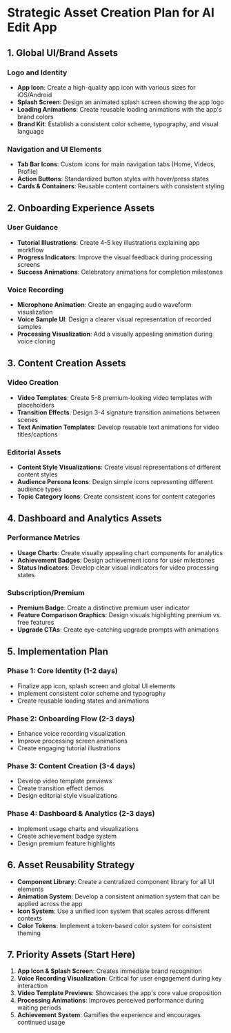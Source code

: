 # Strategic Asset Creation Plan for AI Edit App

## 1. Global UI/Brand Assets

### Logo and Identity

- **App Icon**: Create a high-quality app icon with various sizes for iOS/Android
- **Splash Screen**: Design an animated splash screen showing the app logo
- **Loading Animations**: Create reusable loading animations with the app's brand colors
- **Brand Kit**: Establish a consistent color scheme, typography, and visual language

### Navigation and UI Elements

- **Tab Bar Icons**: Custom icons for main navigation tabs (Home, Videos, Profile)
- **Action Buttons**: Standardized button styles with hover/press states
- **Cards & Containers**: Reusable content containers with consistent styling

## 2. Onboarding Experience Assets

### User Guidance

- **Tutorial Illustrations**: Create 4-5 key illustrations explaining app workflow
- **Progress Indicators**: Improve the visual feedback during processing screens
- **Success Animations**: Celebratory animations for completion milestones

### Voice Recording

- **Microphone Animation**: Create an engaging audio waveform visualization
- **Voice Sample UI**: Design a clearer visual representation of recorded samples
- **Processing Visualization**: Add a visually appealing animation during voice cloning

## 3. Content Creation Assets

### Video Creation

- **Video Templates**: Create 5-8 premium-looking video templates with placeholders
- **Transition Effects**: Design 3-4 signature transition animations between scenes
- **Text Animation Templates**: Develop reusable text animations for video titles/captions

### Editorial Assets

- **Content Style Visualizations**: Create visual representations of different content styles
- **Audience Persona Icons**: Design simple icons representing different audience types
- **Topic Category Icons**: Create consistent icons for content categories

## 4. Dashboard and Analytics Assets

### Performance Metrics

- **Usage Charts**: Create visually appealing chart components for analytics
- **Achievement Badges**: Design achievement icons for user milestones
- **Status Indicators**: Develop clear visual indicators for video processing states

### Subscription/Premium

- **Premium Badge**: Create a distinctive premium user indicator
- **Feature Comparison Graphics**: Design visuals highlighting premium vs. free features
- **Upgrade CTAs**: Create eye-catching upgrade prompts with animations

## 5. Implementation Plan

### Phase 1: Core Identity (1-2 days)

- Finalize app icon, splash screen and global UI elements
- Implement consistent color scheme and typography
- Create reusable loading states and animations

### Phase 2: Onboarding Flow (2-3 days)

- Enhance voice recording visualization
- Improve processing screen animations
- Create engaging tutorial illustrations

### Phase 3: Content Creation (3-4 days)

- Develop video template previews
- Create transition effect demos
- Design editorial style visualizations

### Phase 4: Dashboard & Analytics (2-3 days)

- Implement usage charts and visualizations
- Create achievement badge system
- Design premium feature highlights

## 6. Asset Reusability Strategy

- **Component Library**: Create a centralized component library for all UI elements
- **Animation System**: Develop a consistent animation system that can be applied across the app
- **Icon System**: Use a unified icon system that scales across different contexts
- **Color Tokens**: Implement a token-based color system for consistent theming

## 7. Priority Assets (Start Here)

1. **App Icon & Splash Screen**: Creates immediate brand recognition
2. **Voice Recording Visualization**: Critical for user engagement during key interaction
3. **Video Template Previews**: Showcases the app's core value proposition
4. **Processing Animations**: Improves perceived performance during waiting periods
5. **Achievement System**: Gamifies the experience and encourages continued usage
